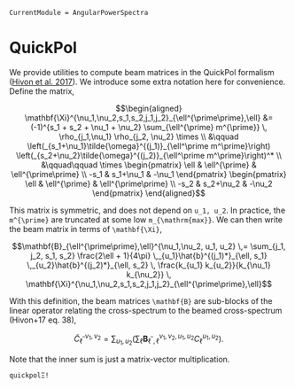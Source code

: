 ```@meta
CurrentModule = AngularPowerSpectra
```

# QuickPol

We provide utilities to compute beam matrices in the QuickPol formalism ([Hivon et al. 2017](https://arxiv.org/abs/1608.08833)). We introduce some extra notation here for convenience. Define the matrix,
```math
\begin{aligned}
\mathbf{\Xi}^{\nu_1,\nu_2,s_1,s_2,j_1,j_2}_{\ell^{\prime\prime},\ell} &= (-1)^{s_1 + s_2 + \nu_1 + \nu_2} \sum_{\ell^{\prime} m^{\prime}} \, \rho_{j_1,\nu_1} \rho_{j_2, \nu_2} \times \\
&\qquad \left(_{s_1+\nu_1}\tilde{\omega}^{(j_1)}_{\ell^\prime m^\prime}\right)
    \left(_{s_2+\nu_2}\tilde{\omega}^{(j_2)}_{\ell^\prime m^\prime}\right)^*  \\
 &\qquad\qquad \times \begin{pmatrix} \ell & \ell^{\prime} & \ell^{\prime\prime} \\
     -s_1 & s_1+\nu_1  & -\nu_1 \end{pmatrix} \begin{pmatrix}
     \ell & \ell^{\prime} & \ell^{\prime\prime} \\ -s_2 & s_2+\nu_2  & -\nu_2 \end{pmatrix}
\end{aligned}
```
This matrix is symmetric, and does not depend on ``u_1, u_2``. In practice, the ``m^{\prime}`` are truncated at some low ``m_{\mathrm{max}}``. We can then write the beam matrix in terms of ``\mathbf{\Xi}``,
```math
\mathbf{B}_{\ell^{\prime\prime},\ell}^{\nu_1,\nu_2, u_1, u_2} \,= \sum_{j_1, j_2, s_1, s_2} \frac{2\ell + 1}{4\pi} \,_{u_1}\hat{b}^{(j_1)*}_{\ell, s_1} \,_{u_2}\hat{b}^{(j_2)*}_{\ell, s_2} \, \frac{k_{u_1} k_{u_2}}{k_{\nu_1} k_{\nu_2}} \, \mathbf{\Xi}^{\nu_1,\nu_2,s_1,s_2,j_1,j_2}_{\ell^{\prime\prime},\ell}
```
With this definition, the beam matrices ``\mathbf{B}`` are sub-blocks of the linear operator relating the cross-spectrum to the beamed cross-spectrum (Hivon+17 eq. 38),
```math
\tilde{C}^{\nu_1,\nu_2}_{\ell^{\prime\prime}} = \sum_{u_1,u_2}\left(\sum_{\ell} \mathbf{B}_{\ell^{\prime\prime},\ell}^{\nu_1,\nu_2, u_1, u_2} C_{\ell}^{u_1, u_2} \right).
```
Note that the inner sum is just a matrix-vector multiplication.



```@docs
quickpolΞ!
``` 
